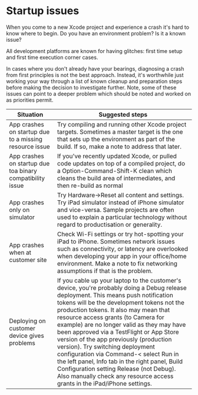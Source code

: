 # Startup issues

When you come to a new Xcode project and experience a crash it's hard to know where to begin.
Do you have an environment problem?  Is it a known issue?

All development platforms are known for having glitches: first time setup and first time execution corner cases.

In cases where you don't already have your bearings, diagnosing a crash from first principles is not the best approach.  Instead, it's worthwhile just working your way through a list of known cleanup and preparation steps before making the decision to investigate further.  Note, some of these issues can point to a deeper problem which should be noted and worked on as priorities permit.

Situation | Suggested steps
-- | --
App crashes on startup due to a missing resource issue | Try compiling and running other Xcode project targets.  Sometimes a master target is the one that sets up the environment as part of the build.  If so, make a note to address that later.
App crashes on startup due toa binary compatibility issue | If you've recently updated Xcode, or pulled code updates on top of a compiled project, do a Option-Command-Shift-K clean which cleans the build area of intermediates, and then re-build as normal
App crashes only on simulator | Try Hardware->Reset all content and settings.  Try iPad simulator instead of iPhone simulator and vice-versa. Sample projects are often used to explain a particular technology without regard to productisation or generality.
App crashes when at customer site | Check Wi-Fi settings or try hot-spotting your iPad to iPhone.  Sometimes network issues such as connectivity, or latency are overlooked when developing your app in your office/home environment.  Make a note to fix networking assumptions if that is the problem.
Deploying on customer device gives problems | If you cable up your laptop to the customer's device, you're probably doing a Debug release deployment.  This means push notification tokens will be the development tokens not the production tokens.  It also may mean that resource access grants (to Camera for example) are no longer valid as they may have been approved via a TestFlight or App Store version of the app previously (production version).  Try switching deployment configuration via Command-< select Run in the left panel, Info tab in the right panel, Build Configuration setting Release (not Debug).  Also manually check any resource access grants in the iPad/iPhone settings.
